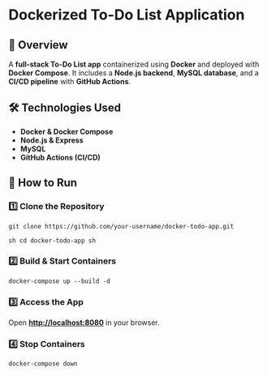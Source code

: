 # Dockerized To-Do List Application

## 📌 Overview
A **full-stack To-Do List app** containerized using **Docker** and deployed with **Docker Compose**. It includes a **Node.js backend**, **MySQL database**, and a **CI/CD pipeline** with **GitHub Actions**.

## 🛠 Technologies Used
- **Docker & Docker Compose**
- **Node.js & Express**
- **MySQL**
- **GitHub Actions (CI/CD)**

## 🚀 How to Run

### 1️⃣ Clone the Repository
``` git clone https://github.com/your-username/docker-todo-app.git ```

```sh cd docker-todo-app sh```

### 2️⃣ Build & Start Containers
``` docker-compose up --build -d ```

### 3️⃣ Access the App  
Open **[http://localhost:8080](http://localhost:8080)** in your browser.  

### 4️⃣ Stop Containers  
```docker-compose down```
